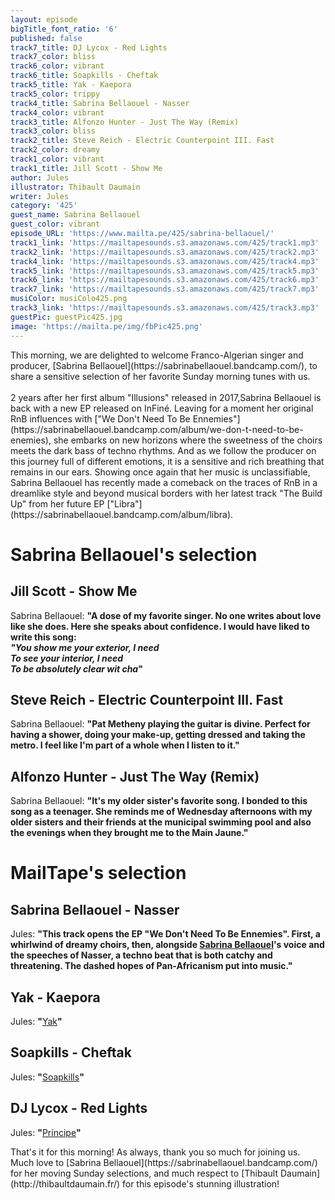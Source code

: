 ```yaml
---
layout: episode
bigTitle_font_ratio: '6'
published: false
track7_title: DJ Lycox - Red Lights
track7_color: bliss
track6_color: vibrant
track6_title: Soapkills - Cheftak
track5_title: Yak - Kaepora
track5_color: trippy
track4_title: Sabrina Bellaouel - Nasser
track4_color: vibrant
track3_title: Alfonzo Hunter - Just The Way (Remix)
track3_color: bliss
track2_title: Steve Reich - Electric Counterpoint III. Fast
track2_color: dreamy
track1_color: vibrant
track1_title: Jill Scott - Show Me
author: Jules
illustrator: Thibault Daumain
writer: Jules
category: '425'
guest_name: Sabrina Bellaouel
guest_color: vibrant
episode_URL: 'https://www.mailta.pe/425/sabrina-bellaouel/'
track1_link: 'https://mailtapesounds.s3.amazonaws.com/425/track1.mp3'
track2_link: 'https://mailtapesounds.s3.amazonaws.com/425/track2.mp3'
track4_link: 'https://mailtapesounds.s3.amazonaws.com/425/track4.mp3'
track5_link: 'https://mailtapesounds.s3.amazonaws.com/425/track5.mp3'
track6_link: 'https://mailtapesounds.s3.amazonaws.com/425/track6.mp3'
track7_link: 'https://mailtapesounds.s3.amazonaws.com/425/track7.mp3'
musiColor: musiColo425.png
track3_link: 'https://mailtapesounds.s3.amazonaws.com/425/track3.mp3'
guestPic: guestPic425.jpg
image: 'https://mailta.pe/img/fbPic425.png'
---
```

<p id="introduction"> This morning, we are delighted to welcome Franco-Algerian singer and producer, [Sabrina Bellaouel](https://sabrinabellaouel.bandcamp.com/), to share a sensitive selection of her favorite Sunday morning tunes with us.
<br><br>
2 years after her first album "Illusions" released in 2017,Sabrina Bellaouel is back with a new EP released on InFiné. Leaving for a moment her original RnB influences with ["We Don't Need To Be Ennemies"](https://sabrinabellaouel.bandcamp.com/album/we-don-t-need-to-be-enemies), she embarks on new horizons where the sweetness of the choirs meets the dark bass of techno rhythms. And as we follow the producer on this journey full of different emotions, it is a sensitive and rich breathing that remains in our ears. Showing once again that her music is unclassifiable, Sabrina Bellaouel has recently made a comeback on the traces of RnB in a dreamlike style and beyond musical borders with her latest track "The Build Up" from her future EP ["Libra"](https://sabrinabellaouel.bandcamp.com/album/libra).
</p>


# Sabrina Bellaouel's selection

## Jill Scott - Show Me
Sabrina Bellaouel: **"**A dose of my favorite singer. No one writes about love like she does. Here she speaks about confidence. I would have liked to write this song:<br>
<i>"You show me your exterior, I need<br>
To see your interior, I need<br>
To be absolutely clear wit cha</i>**"**

## Steve Reich - Electric Counterpoint III. Fast
Sabrina Bellaouel: **"**Pat Metheny playing the guitar is divine. Perfect for having a shower, doing your make-up, getting dressed and taking the metro. I feel like I'm part of a whole when I listen to it.**"**

## Alfonzo Hunter - Just The Way (Remix)
Sabrina Bellaouel: **"**It's my older sister's favorite song. I bonded to this song as a teenager. She reminds me of Wednesday afternoons with my older sisters and their friends at the municipal swimming pool and also the evenings when they brought me to the Main Jaune.**"**


# MailTape's selection

## Sabrina Bellaouel - Nasser
Jules: **"**This track opens the EP "We Don't Need To Be Ennemies". First, a whirlwind of dreamy choirs, then, alongside [Sabrina Bellaouel](https://sabrinabellaouel.bandcamp.com/)'s voice and the speeches of Nasser, a techno beat that is both catchy and threatening. The dashed hopes of Pan-Africanism put into music.**"**

## Yak - Kaepora
Jules: **"**[Yak](https://yaksound.bandcamp.com/)**"**

## Soapkills - Cheftak
Jules: **"**[Soapkills](https://soapkills.bandcamp.com/)**"**

## DJ Lycox - Red Lights
Jules: **"**[Príncipe](https://principediscos.bandcamp.com/)**"**


<p id="outroduction">That's it for this morning! As always, thank you so much for joining us. Much love to [Sabrina Bellaouel](https://sabrinabellaouel.bandcamp.com/) for her moving Sunday selections, and much respect to [Thibault Daumain](http://thibaultdaumain.fr/) for this episode's stunning illustration!</p>

